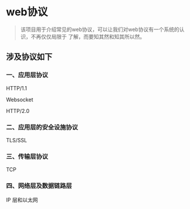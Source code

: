 # web协议

>该项目用于介绍常见的web协议，可以让我们对web协议有一个系统的认识，不再仅仅局限于
了解，而要知其然和知其所以然。

## 涉及协议如下


### 一、应用层协议
HTTP/1.1

Websocket

HTTP/2.0

### 二、应用层的安全设施协议
TLS/SSL

### 三、传输层协议
TCP

### 四、网络层及数据链路层
IP 层和以太网
